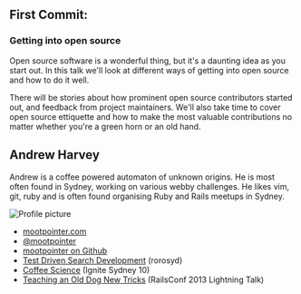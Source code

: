 ## First Commit:
### Getting into open source

Open source software is a wonderful thing, but it's a daunting idea as you
start out. In this talk we'll look at different ways of getting into open
source and how to do it well.

There will be stories about how prominent open source contributors started out,
and feedback from project maintainers. We'll also take time to cover open source
ettiquette and how to make the most valuable contributions no matter whether
you're a green horn or an old hand.

## Andrew Harvey

Andrew is a coffee powered automaton of unknown origins. He is most often
found in Sydney, working on various webby challenges. He likes vim, git, ruby
and is often found organising Ruby and Rails meetups in Sydney.

![Profile picture](https://raw.github.com/mootpointer/rubyconfau-2014-cfp/search/talk-andrew_harvey-search_and_you_will_find/profile_picture.jpg)

- [mootpointer.com](http://mootpointer.com)
- [@mootpointer](https://twitter.com/mootpointer)
- [mootpointer on Github](https://github.com/mootpointer)
- [Test Driven Search Development](http://www.slideshare.net/mootpointer/rorosyd-test-driven-search-development) (rorosyd)
- [Coffee Science](http://www.youtube.com/watch?v=XlUaL_cxXIc) (Ignite Sydney 10)
- [Teaching an Old Dog New Tricks](http://www.youtube.com/watch?v=4T24oUPPaFI&feature=player_embedded#t=2002) (RailsConf 2013 Lightning Talk)

